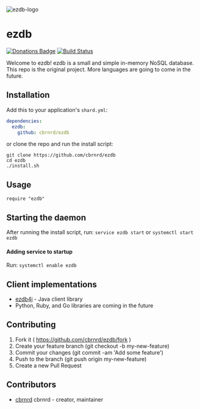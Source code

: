 ![ezdb-logo](https://i.imgur.com/v1VghNcl.png)
# ezdb
[![Donations Badge](https://yourdonation.rocks/images/badge.svg)](http://carterbrainerd.me/donations/)
[![Build Status](https://travis-ci.org/cbrnrd/ezdb.svg?branch=master)](https://travis-ci.org/cbrnrd/ezdb)

Welcome to ezdb! ezdb is a small and simple in-memory NoSQL database. This repo is the original project. More languages are going to come in the future.

## Installation

Add this to your application's `shard.yml`:

```yaml
dependencies:
  ezdb:
    github: cbrnrd/ezdb
```

or clone the repo and run the install script:

```
git clone https://github.com/cbrnrd/ezdb
cd ezdb
./install.sh
```

## Usage

```crystal
require "ezdb"
```

## Starting the daemon

After running the install script, run: `service ezdb start` or `systemctl start ezdb`

#### Adding service to startup
Run: `systemctl enable ezdb`

## Client implementations
* [ezdb4j](https://github.com/cbrnrd/ezdb4j) - Java client library
* Python, Ruby, and Go libraries are coming in the future

## Contributing

1. Fork it ( https://github.com/cbrnrd/ezdb/fork )
2. Create your feature branch (git checkout -b my-new-feature)
3. Commit your changes (git commit -am 'Add some feature')
4. Push to the branch (git push origin my-new-feature)
5. Create a new Pull Request

## Contributors

- [cbrnrd](https://github.com/cbrnrd) cbrnrd - creator, maintainer
